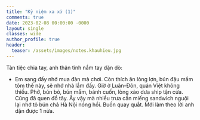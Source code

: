 ```yaml
---
title: "Kỷ niệm xa xứ (1)"
comments: true
date: 2023-02-08 00:00:00 -0000
layout: single
classes: wide
author_profile: true
header:
  teaser: /assets/images/notes.khauhieu.jpg
---
```



Tàn tiệc chia tay, anh thân tình nắm tay dặn dò: 
- Em sang đấy nhớ mua đàn mà chơi. Còn thích ăn lòng lợn, bún đậu mắm tôm thế này, sẽ nhớ nhà lắm đấy.
Giờ ở Luân-Đôn, quán Việt không thiếu. Phở, bún bò, bún mắm, bánh cuốn, lòng xào dưa ship tận cửa. 
Cũng đã quen đồ tây. Ấy vậy mà nhiều trưa cắn miếng sandwich nguội lại nhớ tô bún chả Hà Nội nóng hổi. Buồn quay quắt. Mới làm theo lời anh dặn được 1 nửa.

